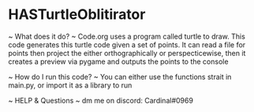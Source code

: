 # HASTurtleOblitirator

~ What does it do? ~
Code.org uses a program called turtle to draw. 
This code generates this turtle code given a set of points.
It can read a file for points then project the either orthographically or perspecticewise,
then it creates a preview via pygame and outputs the points to the console

~ How do I run this code? ~
You can either use the functions strait in main.py, or import it as a library to run

~ HELP & Questions ~
dm me on discord: Cardinal#0969

